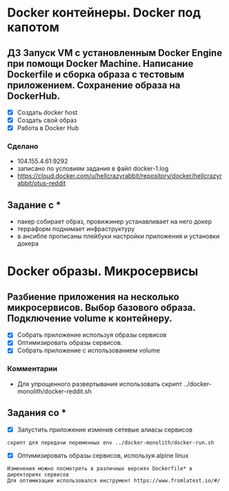 # Docker контейнеры. Docker под капотом 

## ДЗ Запуск VM с установленным Docker Engine при помощи Docker Machine. Написание Dockerfile и сборка образа с тестовым приложением. Сохранение образа на DockerHub.

 - [X] Создать docker host
 - [x] Создать свой образ
 - [x] Работа в Docker Hub
### Сделано
 - 104.155.4.61:9292
 - записано по условиям задания в файл docker-1.log
 - https://cloud.docker.com/u/hellcrazyrabbit/repository/docker/hellcrazyrabbit/otus-reddit

## Задание с *
 - пакер собирает образ, провижинер устанавливает на него докер
 - терраформ поднимает инфраструктуру
 - в ансибле прописаны плейбуки настройки приложения и установки докера 

# Docker образы. Микросервисы

## Разбиение приложения на несколько микросервисов. Выбор базового образа. Подключение volume к контейнеру.

 - [x] Собрать приложение используя образы сервисов
 - [x] Оптимизировать образы сервисов.
 - [x] Собрать приложение с использованием volume

### Комментарии
 - Для упрощенного развертывания использовать скрипт ../docker-monolith/docker-reddit.sh 

## Задания со *

 - [x] Запустить приложение изменив сетевые алиасы сервисов
`````
скрипт для передачи переменных env ../docker-monolith/docker-run.sh
`````

 - [x] Оптимизировать образы сервисов, используя alpine linux 
`````
Изменения можно посмотреть в различных версиях Dockerfile* в директориях сервисов
Для оптимизации использовался инструмент https://www.fromlatest.io/#/
`````
